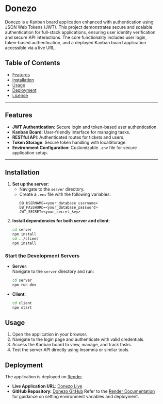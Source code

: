 # Donezo
Donezo is a Kanban board application enhanced with authentication using JSON Web Tokens (JWT). This project demonstrates secure and scalable authentication for full-stack applications, ensuring user identity verification and secure API interactions. 
The core functionality includes user login, token-based authentication, and a deployed Kanban board application accessible via a live URL.
## Table of Contents
- [Features](#features)
- [Installation](#installation)
- [Usage](#usage)
- [Deployment](#deployment)
- [License](#license)
---
## Features
- **JWT Authentication**: Secure login and token-based user authentication.
- **Kanban Board**: User-friendly interface for managing tasks.
- **RESTful API**: Authenticated routes for tickets and users.
- **Token Storage**: Secure token handling with localStorage.
- **Environment Configuration**: Customizable `.env` file for secure application setup.
---
## Installation
1. **Set up the server**:
   - Navigate to the `server` directory.
   - Create a `.env` file with the following variables:
     ```plaintext
     DB_USERNAME=<your_database_username>
     DB_PASSWORD=<your_database_password>
     JWT_SECRET=<your_secret_key>
     ```
2. **Install dependencies for both server and client**:
   ```bash
   cd server
   npm install
   cd ../client
   npm install
### Start the Development Servers
- **Server**:  
  Navigate to the `server` directory and run:  
  ```bash
  cd server
  npm run dev
- **Client**: 
  ```bash
  cd client
  npm start
## Usage
1. Open the application in your browser.
2. Navigate to the login page and authenticate with valid credentials.
3. Access the Kanban board to view, manage, and track tasks.
4. Test the server API directly using Insomnia or similar tools.
## Deployment
The application is deployed on [Render](https://render.com).
- **Live Application URL**: [Donezo Live](<>)
- **GitHub Repository**: [Donezo GitHub](https://github.com/Elementary-my-dear-Watson/Donezo)
Refer to the [Render Documentation](https://render.com/docs) for guidance on setting environment variables and deployment.
